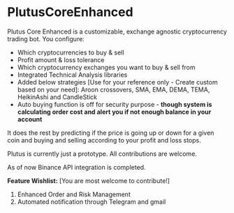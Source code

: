 # PlutusCoreEnhanced

Plutus Core Enhanced is a customizable, exchange agnostic cryptocurrency trading bot. You configure:

* Which cryptocurrencies to buy & sell
* Profit amount & loss tolerance
* Which cryptocurrency exchanges you want to buy & sell from
* Integrated Technical Analysis libraries
* Added below strategies [Use for your reference only - Create custom based on your need]:
Aroon crossovers, SMA, EMA, DEMA, TEMA, HeikinAshi and CandleStick
* Auto buying function is off for security purpose - **though system is calculating order cost and alert you if not enough balance in your account**

It does the rest by predicting if the price is going up or down for a given coin and buying and selling according to your profit and loss stops.

Plutus is currently just a prototype. All contributions are welcome.

As of now Binance API integration is completed.

**Feature Wishlist:** [You are most welcome to contribute!]
1. Enhanced Order and Risk Management
2. Automated notification through Telegram and gmail





